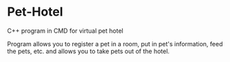 # Pet-Hotel
C++ program in CMD for virtual pet hotel

Program allows you to register a pet in a room, put in pet's information, feed the pets, etc. and allows you to take pets out of the hotel.
